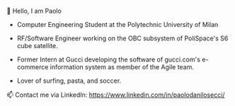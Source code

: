 👋 Hello, I am Paolo

- Computer Engineering Student at the Polytechnic University of Milan

- RF/Software Engineer working on the OBC subsystem of PoliSpace's S6 cube satellite.

- Former Intern at Gucci developing the software of gucci.com's e-commerce information system as member of the Agile team.

- Lover of surfing, pasta, and soccer.


📫 Contact me via LinkedIn: https://www.linkedin.com/in/paolodanilosecci/

<!---
paolodanilosecci/paolodanilosecci is a ✨ special ✨ repository because its `README.md` (this file) appears on your GitHub profile.
You can click the Preview link to take a look at your changes.
--->
